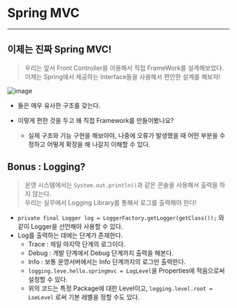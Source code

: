 # Spring MVC
---
## 이제는 진짜 Spring MVC!
> 우리는 앞서 Front Controller을 이용해서 직접 FrameWork를 설계해보았다.  
> 이제는 Spring에서 제공하는 Interface들을 사용해서 편안한 설계를 해보자!  
  
![image](https://user-images.githubusercontent.com/71700079/152335284-be60f637-4c81-406f-bb51-c896f2e88c5f.png)  

- 둘은 매우 유사한 구조를 갖는다.

- 이렇게 편한 것을 두고 왜 직접 Framework를 만들어봤나요?
  - 실제 구조와 기능 구현을 해보아야, 나중에 오류가 발생했을 때 어떤 부분을 수정하고 어떻게 확장을 해 나갈지 이해할 수 있다.

## Bonus : Logging?
> 운영 시스템에서는 ```System.out.println()```과 같은 콘솔을 사용해서 출력을 하지 않는다.  
> 우리는 실무에서 Logging Library를 통해서 로그를 출력해야 한다!  

- ```private final Logger log = LoggerFactory.getLogger(getClass());``` 와 같이 Logger을 선언해야 사용할 수 있다.
- Log를 출력하는 데에는 단계가 존재한다.
  - Trace : 제일 마지막 단계의 로그이다.
  - Debug : 개발 단계에서 Debug 단계까지 출력을 해본다.
  - Info : 보통 운영서버에서는 Info 단계까지의 로그만 출력한다.
  - ```logging.leve.hello.springmvc = LogLevel```을 Properties에 적음으로써 설정할 수 있다.
  - 위의 코드는 특정 Package에 대한 Level이고, ```logging.level.root = LoeLevel``` 로써 기본 레벨을 정할 수도 있다.
